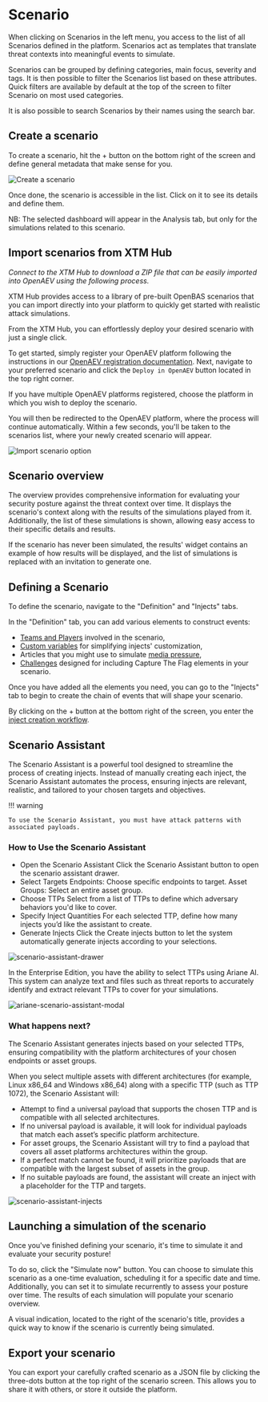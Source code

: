 # Scenario

When clicking on Scenarios in the left menu, you access to the list of all Scenarios defined in the platform. Scenarios act as templates that translate threat contexts into meaningful events to simulate.

Scenarios can be grouped by defining categories, main focus, severity and tags. It is then possible to filter the Scenarios list based on these attributes. Quick filters are available by default at the top of the screen to filter Scenario on most used categories.

It is also possible to search Scenarios by their names using the search bar.

<!-- screenshot du screen de la liste de scenarios -->


## Create a scenario

To create a scenario, hit the + button on the bottom right of the screen and define general metadata that make sense for you.

![Create a scenario](./scenario/assets/create-scenario.png)

Once done, the scenario is accessible in the list. Click on it to see its details and define them.

NB: The selected dashboard will appear in the Analysis tab, but only for the simulations related to this scenario.

## Import scenarios from XTM Hub

_Connect to the XTM Hub to download a ZIP file that can be easily imported into OpenAEV using the following process._

XTM Hub provides access to a library of pre-built OpenBAS scenarios that you can import directly into your platform to quickly get started with realistic attack simulations.

From the XTM Hub, you can effortlessly deploy your desired scenario with just a single click.

To get started, simply register your OpenAEV platform following the instructions in our [OpenAEV registration documentation](/administration/hub/).
Next, navigate to your preferred scenario and click the ```Deploy in OpenAEV``` button located in the top right corner.

If you have multiple OpenAEV platforms registered, choose the platform in which you wish to deploy the scenario.

You will then be redirected to the OpenAEV platform, where the process will continue automatically. 
Within a few seconds, you'll be taken to the scenarios list, where your newly created scenario will appear.

![Import scenario option](/usage/assets/one-click-deploy.png)

## Scenario overview

The overview provides comprehensive information for evaluating your security posture against the threat context over time. It displays the scenario's context along with the results of the simulations played from it. Additionally, the list of these simulations is shown, allowing easy access to their specific details and results.

If the scenario has never been simulated, the results' widget contains an example of how results will be displayed, and the list of simulations is replaced with an invitation to generate one.

<!-- screenshot de l'overview d'un scenario simulé plusieurs fois -->


## Defining a Scenario

To define the scenario, navigate to the "Definition" and "Injects" tabs.

In the "Definition" tab, you can add various elements to construct events:

- [Teams and Players](people.md) involved in the scenario,
- [Custom variables](components/variables.md) for simplifying injects' customization,
- Articles that you might use to simulate [media pressure](components/media_pressure.md),
- [Challenges](components/challenges.md) designed for including Capture The Flag elements in your scenario.

<!-- screenshot of the Definition screen with elements inside -->

Once you have added all the elements you need, you can go to the "Injects" tab to begin to create the chain of events that will shape your scenario.

By clicking on the + button at the bottom right of the screen, you enter the [inject creation workflow](injects.md#Inject-creation-process).

## Scenario Assistant

The Scenario Assistant is a powerful tool designed to streamline the process of creating injects.
Instead of manually creating each inject, the Scenario Assistant automates the process, ensuring injects are relevant, realistic, and tailored to your chosen targets and objectives.

!!! warning

    To use the Scenario Assistant, you must have attack patterns with associated payloads.

### How to Use the Scenario Assistant
- Open the Scenario Assistant
Click the Scenario Assistant button to open the scenario assistant drawer.
- Select Targets
Endpoints: Choose specific endpoints to target.
Asset Groups: Select an entire asset group.
- Choose TTPs
Select from a list of TTPs to define which adversary behaviors you'd like to cover.
- Specify Inject Quantities
For each selected TTP, define how many injects you’d like the assistant to create.
- Generate Injects
Click the Create injects button to let the system automatically generate injects according to your selections.

![scenario-assistant-drawer](./scenario/assets/scenario-assistant-drawer.png)

In the Enterprise Edition, you have the ability to select TTPs using Ariane AI.
This system can analyze text and files such as threat reports to accurately identify and extract relevant TTPs to cover for your simulations.

![ariane-scenario-assistant-modal](./scenario/assets/ariane-scenario-assistant-modal.png)

### What happens next?
The Scenario Assistant generates injects based on your selected TTPs, ensuring compatibility with the platform architectures of your chosen endpoints or asset groups.

When you select multiple assets with different architectures (for example, Linux x86_64 and Windows x86_64) along with a specific TTP (such as TTP 1072), the Scenario Assistant will:

- Attempt to find a universal payload that supports the chosen TTP and is compatible with all selected architectures.
- If no universal payload is available, it will look for individual payloads that match each asset’s specific platform architecture.
- For asset groups, the Scenario Assistant will try to find a payload that covers all asset platforms architectures within the group.
- If a perfect match cannot be found, it will prioritize payloads that are compatible with the largest subset of assets in the group.
- If no suitable payloads are found, the assistant will create an inject with a placeholder for the TTP and targets.

![scenario-assistant-injects](./scenario/assets/scenario-assistant-injects.png)

## Launching a simulation of the scenario

Once you've finished defining your scenario, it's time to simulate it and evaluate your security posture!

To do so, click the "Simulate now" button. You can choose to simulate this scenario as a one-time evaluation, scheduling it for a specific date and time. Additionally, you can set it to simulate recurrently to assess your posture over time. The results of each simulation will populate your scenario overview.

A visual indication, located to the right of the scenario's title, provides a quick way to know if the scenario is currently being simulated.


## Export your scenario

You can export your carefully crafted scenario as a JSON file by clicking the three-dots button at the top right of the scenario screen. This allows you to share it with others, or store it outside the platform.
